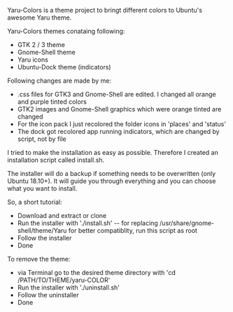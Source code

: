 Yaru-Colors is a theme project to bringt different colors to Ubuntu's awesome Yaru theme.

Yaru-Colors themes conataing following:
- GTK 2 / 3 theme
- Gnome-Shell theme
- Yaru icons
- Ubuntu-Dock theme (indicators)

Following changes are made by me:
- .css files for GTK3 and Gnome-Shell are edited. I changed all orange and purple tinted colors
- GTK2 images and Gnome-Shell graphics which were orange tinted are changed
- For the icon pack I just recolored the folder icons in 'places' and 'status'
- The dock got recolored app running indicators, which are changed by script, not by file

I tried to make the installation as easy as possible.
Therefore I created an installation script called install.sh. 

The installer will do a backup if something needs to be overwritten (only Ubuntu 18.10+).
It will guide you through everything and you can choose what you want to install.

So, a short tutorial:
- Download and extract or clone
- Run the installer with './install.sh'
  -- for replacing /usr/share/gnome-shell/theme/Yaru for better compatiblity, run this script as root
- Follow the installer
- Done

To remove the theme:
- via Terminal go to the desired theme directory with 'cd /PATH/TO/THEME/yaru-COLOR'
- Run the installer with './uninstall.sh'
- Follow the uninstaller
- Done
